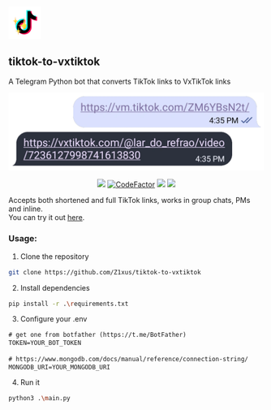 <p align="left">
<img src="assets/tiktok-to-vxtiktok.webp"
  width="64" height="64">
</p>

## tiktok-to-vxtiktok

A Telegram Python bot that converts TikTok links to VxTikTok links

<picture>
  <img src="assets/preview.webp">
</picture>

<p align="center">
    <a href="https://github.com/psf/black" alt="Code style: black">
        <img src="https://img.shields.io/badge/code%20style-black-000000.svg" /></a>
    <a href="https://www.codefactor.io/repository/github/z1xus/tiktok-to-vxtiktok">
        <img src="https://www.codefactor.io/repository/github/z1xus/tiktok-to-vxtiktok/badge" alt="CodeFactor" /></a>
    <a href="https://github.com/Z1xus/tiktok-to-vxtiktok/issues?q=is%3Aissue+is%3Aopen+" alt="GitHub issues">
        <img src="https://img.shields.io/github/issues/z1xus/tiktok-to-vxtiktok"></a>
    <a href="https://github.com/Z1xus/tiktok-to-vxtiktok/pulls?q=is%3Apr+is%3Aopen+" alt="GitHub pull requests">
        <img src="https://img.shields.io/github/issues-pr/z1xus/tiktok-to-vxtiktok"></a>
</p>

Accepts both shortened and full TikTok links, works in group chats, PMs and inline.  
You can try it out [here](https://t.me/tiktok_to_vxtiktok_bot).

### Usage:
1. Clone the repository
```bash
git clone https://github.com/Z1xus/tiktok-to-vxtiktok
```
2. Install dependencies
```bash
pip install -r .\requirements.txt
```
3. Configure your .env
```Shell
# get one from botfather (https://t.me/BotFather)
TOKEN=YOUR_BOT_TOKEN

# https://www.mongodb.com/docs/manual/reference/connection-string/
MONGODB_URI=YOUR_MONGODB_URI
```
4. Run it 
```bash
python3 .\main.py
```
